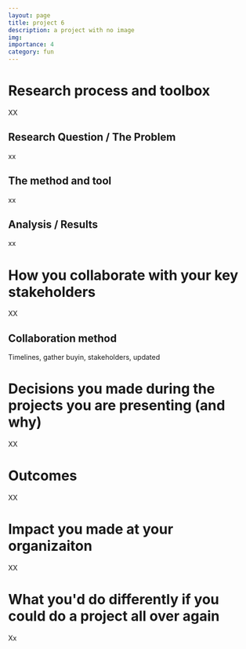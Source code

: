 ```yaml
---
layout: page
title: project 6
description: a project with no image
img:
importance: 4
category: fun
---
```


# Research process and toolbox 
XX
## Research Question / The Problem 
xx 
## The method and tool
xx 
## Analysis / Results
xx

# How you collaborate with your key stakeholders
XX 
## Collaboration method 
Timelines, gather buyin, stakeholders, updated

# Decisions you made during the projects you are presenting (and why)
XX

# Outcomes 
XX 

# Impact you made at your organizaiton 
XX 

# What you'd do differently if you could do a project all over again 
Xx